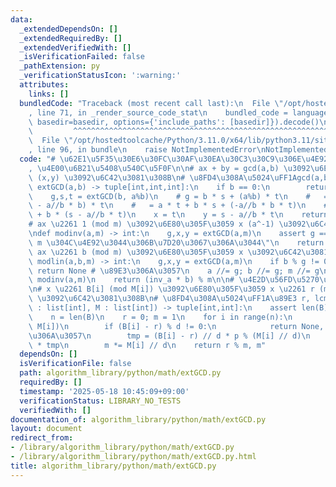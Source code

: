 ```yaml
---
data:
  _extendedDependsOn: []
  _extendedRequiredBy: []
  _extendedVerifiedWith: []
  _isVerificationFailed: false
  _pathExtension: py
  _verificationStatusIcon: ':warning:'
  attributes:
    links: []
  bundledCode: "Traceback (most recent call last):\n  File \"/opt/hostedtoolcache/Python/3.11.0/x64/lib/python3.11/site-packages/onlinejudge_verify/documentation/build.py\"\
    , line 71, in _render_source_code_stat\n    bundled_code = language.bundle(stat.path,\
    \ basedir=basedir, options={'include_paths': [basedir]}).decode()\n          \
    \         ^^^^^^^^^^^^^^^^^^^^^^^^^^^^^^^^^^^^^^^^^^^^^^^^^^^^^^^^^^^^^^^^^^^^^^^^^^^^^^^^^\n\
    \  File \"/opt/hostedtoolcache/Python/3.11.0/x64/lib/python3.11/site-packages/onlinejudge_verify/languages/python.py\"\
    , line 96, in bundle\n    raise NotImplementedError\nNotImplementedError\n"
  code: "# \u62E1\u5F35\u30E6\u30FC\u30AF\u30EA\u30C3\u30C9\u306E\u4E92\u9664\u6CD5\
    , \u4E00\u6B21\u5408\u540C\u5F0F\n\n# ax + by = gcd(a,b) \u3092\u6E80\u305F\u3059\
    \ (x,y) \u3092\u6C42\u3081\u308B\n# \u8FD4\u308A\u5024\uFF1Agcd(a,b), x, y\ndef\
    \ extGCD(a,b) -> tuple[int,int,int]:\n    if b == 0:\n        return a, 1, 0\n\
    \    g,s,t = extGCD(b, a%b)\n    # g = b * s + (a%b) * t\n    #   = b * s + (a\
    \ - a//b * b) * t\n    #   = a * t + b * s + (-a//b * b * t)\n    #   = a * t\
    \ + b * (s - a//b * t)\n    x = t\n    y = s - a//b * t\n    return g, x, y\n\n\
    # ax \u2261 1 (mod m) \u3092\u6E80\u305F\u3059 x (a^-1) \u3092\u6C42\u3081\u308B\
    \ndef modinv(a,m) -> int:\n    g,x,y = extGCD(a,m)\n    assert g == 1, \"a \u3068\
    \ m \u304C\u4E92\u3044\u306B\u7D20\u3067\u306A\u3044\"\n    return x % m\n\n#\
    \ ax \u2261 b (mod m) \u3092\u6E80\u305F\u3059 x \u3092\u6C42\u3081\u308B\ndef\
    \ modlin(a,b,m) -> int:\n    g,x,y = extGCD(a,m)\n    if b % g != 0:\n       \
    \ return None # \u89E3\u306A\u3057\n    a //= g; b //= g; m //= g\n    inv_a =\
    \ modinv(a,m)\n    return (inv_a * b) % m\n\n# \u4E2D\u56FD\u5270\u4F59\u5B9A\u7406\
    \n# x \u2261 B[i] (mod M[i]) \u3092\u6E80\u305F\u3059 x \u2261 r (mod lcm(M))\
    \ \u3092\u6C42\u3081\u308B\n# \u8FD4\u308A\u5024\uFF1A\u89E3 r, lcm(M)\ndef chineseRem(B\
    \ : list[int], M : list[int]) -> tuple[int,int]:\n    assert len(B) == len(M)\n\
    \    n = len(B)\n    r = 0; m = 1\n    for i in range(n):\n        d, p, q = extGCD(m,\
    \ M[i])\n        if (B[i] - r) % d != 0:\n            return None, None # \u89E3\
    \u306A\u3057\n        tmp = (B[i] - r) // d * p % (M[i] // d)\n        r += m\
    \ * tmp\n        m *= M[i] // d\n    return r % m, m"
  dependsOn: []
  isVerificationFile: false
  path: algorithm_library/python/math/extGCD.py
  requiredBy: []
  timestamp: '2025-05-18 10:45:09+09:00'
  verificationStatus: LIBRARY_NO_TESTS
  verifiedWith: []
documentation_of: algorithm_library/python/math/extGCD.py
layout: document
redirect_from:
- /library/algorithm_library/python/math/extGCD.py
- /library/algorithm_library/python/math/extGCD.py.html
title: algorithm_library/python/math/extGCD.py
---
```

